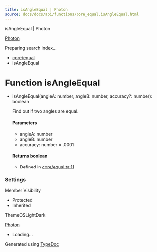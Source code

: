```yaml
---
title: isAngleEqual | Photon
source: docs/docs/api/functions/core_equal.isAngleEqual.html
---
```


isAngleEqual | Photon

[Photon](../index.md)




Preparing search index...

* [core/equal](../modules/core_equal.md)
* isAngleEqual

# Function isAngleEqual

* isAngleEqual(angleA: number, angleB: number, accuracy?: number): boolean

  Find out if two angles are equal.

  #### Parameters

  + angleA: number
  + angleB: number
  + accuracy: number = .0001

  #### Returns boolean

  + Defined in [core/equal.ts:11](https://github.com/mwhite454/photon/blob/main/packages/photon/src/core/equal.ts#L11)

### Settings

Member Visibility

* Protected
* Inherited

ThemeOSLightDark

[Photon](../index.md)

* Loading...

Generated using [TypeDoc](https://typedoc.org/)
